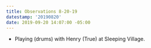 ```yaml
---
title: Observations 8-20-19
datestamp: '20190820'
date: 2019-09-20 14:07:00 -05:00
---
```


- Playing (drums) with Henry (True) at Sleeping Village.
